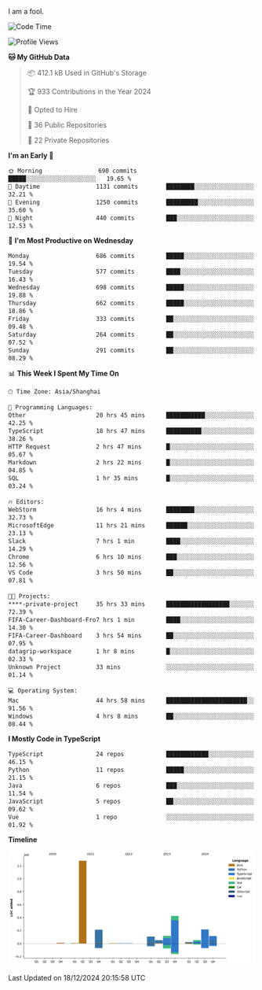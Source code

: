 I am a fool.

<!--START_SECTION:waka-->
![Code Time](http://img.shields.io/badge/Code%20Time-2%2C291%20hrs%2034%20mins-blue)

![Profile Views](http://img.shields.io/badge/Profile%20Views-4-blue)

**🐱 My GitHub Data** 

> 📦 412.1 kB Used in GitHub's Storage 
 > 
> 🏆 933 Contributions in the Year 2024
 > 
> 💼 Opted to Hire
 > 
> 📜 36 Public Repositories 
 > 
> 🔑 22 Private Repositories 
 > 
**I'm an Early 🐤** 

```text
🌞 Morning                690 commits         █████░░░░░░░░░░░░░░░░░░░░   19.65 % 
🌆 Daytime                1131 commits        ████████░░░░░░░░░░░░░░░░░   32.21 % 
🌃 Evening                1250 commits        █████████░░░░░░░░░░░░░░░░   35.60 % 
🌙 Night                  440 commits         ███░░░░░░░░░░░░░░░░░░░░░░   12.53 % 
```
📅 **I'm Most Productive on Wednesday** 

```text
Monday                   686 commits         █████░░░░░░░░░░░░░░░░░░░░   19.54 % 
Tuesday                  577 commits         ████░░░░░░░░░░░░░░░░░░░░░   16.43 % 
Wednesday                698 commits         █████░░░░░░░░░░░░░░░░░░░░   19.88 % 
Thursday                 662 commits         █████░░░░░░░░░░░░░░░░░░░░   18.86 % 
Friday                   333 commits         ██░░░░░░░░░░░░░░░░░░░░░░░   09.48 % 
Saturday                 264 commits         ██░░░░░░░░░░░░░░░░░░░░░░░   07.52 % 
Sunday                   291 commits         ██░░░░░░░░░░░░░░░░░░░░░░░   08.29 % 
```


📊 **This Week I Spent My Time On** 

```text
🕑︎ Time Zone: Asia/Shanghai

💬 Programming Languages: 
Other                    20 hrs 45 mins      ███████████░░░░░░░░░░░░░░   42.25 % 
TypeScript               18 hrs 47 mins      ██████████░░░░░░░░░░░░░░░   38.26 % 
HTTP Request             2 hrs 47 mins       █░░░░░░░░░░░░░░░░░░░░░░░░   05.67 % 
Markdown                 2 hrs 22 mins       █░░░░░░░░░░░░░░░░░░░░░░░░   04.85 % 
SQL                      1 hr 35 mins        █░░░░░░░░░░░░░░░░░░░░░░░░   03.24 % 

🔥 Editors: 
WebStorm                 16 hrs 4 mins       ████████░░░░░░░░░░░░░░░░░   32.73 % 
MicrosoftEdge            11 hrs 21 mins      ██████░░░░░░░░░░░░░░░░░░░   23.13 % 
Slack                    7 hrs 1 min         ████░░░░░░░░░░░░░░░░░░░░░   14.29 % 
Chrome                   6 hrs 10 mins       ███░░░░░░░░░░░░░░░░░░░░░░   12.56 % 
VS Code                  3 hrs 50 mins       ██░░░░░░░░░░░░░░░░░░░░░░░   07.81 % 

🐱‍💻 Projects: 
****-private-project     35 hrs 33 mins      ██████████████████░░░░░░░   72.39 % 
FIFA-Career-Dashboard-Fro7 hrs 1 min         ████░░░░░░░░░░░░░░░░░░░░░   14.30 % 
FIFA-Career-Dashboard    3 hrs 54 mins       ██░░░░░░░░░░░░░░░░░░░░░░░   07.95 % 
datagrip-workspace       1 hr 8 mins         █░░░░░░░░░░░░░░░░░░░░░░░░   02.33 % 
Unknown Project          33 mins             ░░░░░░░░░░░░░░░░░░░░░░░░░   01.14 % 

💻 Operating System: 
Mac                      44 hrs 58 mins      ███████████████████████░░   91.56 % 
Windows                  4 hrs 8 mins        ██░░░░░░░░░░░░░░░░░░░░░░░   08.44 % 
```

**I Mostly Code in TypeScript** 

```text
TypeScript               24 repos            ████████████░░░░░░░░░░░░░   46.15 % 
Python                   11 repos            █████░░░░░░░░░░░░░░░░░░░░   21.15 % 
Java                     6 repos             ███░░░░░░░░░░░░░░░░░░░░░░   11.54 % 
JavaScript               5 repos             ██░░░░░░░░░░░░░░░░░░░░░░░   09.62 % 
Vue                      1 repo              ░░░░░░░░░░░░░░░░░░░░░░░░░   01.92 % 
```



**Timeline**

![Lines of Code chart](https://raw.githubusercontent.com/VeejaLiu/VeejaLiu/master/assets/bar_graph.png)


 Last Updated on 18/12/2024 20:15:58 UTC
<!--END_SECTION:waka-->
